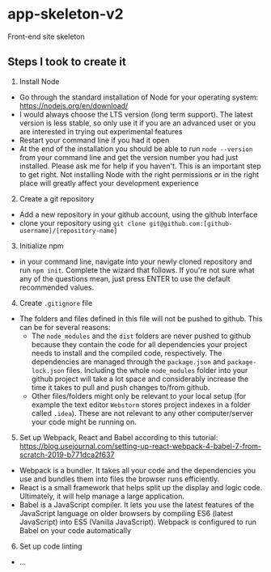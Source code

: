 # app-skeleton-v2
Front-end site skeleton

## Steps I took to create it
1) Install Node
- Go through the standard installation of Node for your operating system: https://nodejs.org/en/download/
- I would always choose the LTS version (long term support). The latest version is less stable, so only use it if you are an advanced user or you are interested in trying out experimental features
- Restart your command line if you had it open
- At the end of the installation you should be able to run `node --version` from your command line and get the version number you had just installed. Please ask me for help if you haven't. This is an important step to get right. Not installing Node with the right permissions or in the right place will greatly affect your development experience

2) Create a git repository
- Add a new repository in your github account, using the github interface
- clone your repository using `git clone git@github.com:[github-username]/[repository-name]`

3) Initialize npm
- in your command line, navigate into your newly cloned repository and run `npm init`. Complete the wizard that follows. If you're not sure what any of the questions mean, just press ENTER to use the default recommended values.

4) Create `.gitignore` file
- The folders and files defined in this file will not be pushed to github. This can be for several reasons:
  - The `node_modules` and the `dist` folders are never pushed to github because they contain the code for all dependencies your project needs to install and the compiled code, respectively. The dependencies are managed through the `package.json` and `package-lock.json` files. Including the whole `node_modules` folder into your github project will take a lot space and considerably increase the time it takes to pull and push changes to/from github.
  - Other files/folders might only be relevant to your local setup (for example the text editor `Webstorm` stores project indexes in a folder called `.idea`). These are not relevant to any other computer/server your code might be running on.

5) Set up Webpack, React and Babel according to this tutorial: https://blog.usejournal.com/setting-up-react-webpack-4-babel-7-from-scratch-2019-b771dca2f637
- Webpack is a bundler. It takes all your code and the dependencies you use and bundles them into files the browser runs efficiently.
- React is a small framework that helps split up the display and logic code. Ultimately, it will help manage a large application.
- Babel is a JavaScript compiler. It lets you use the latest features of the JavaScript language on older browsers by compiling ES6 (latest JavaScript) into ES5 (Vanilla JavaScript). Webpack is configured to run Babel on your code automatically

6) Set up code linting
- ...
